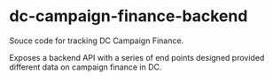 # dc-campaign-finance-backend
Souce code for tracking DC Campaign Finance.

Exposes a backend API with a series of end points designed provided different data 
on campaign finance in DC.
